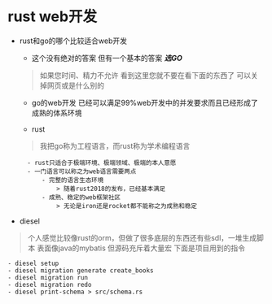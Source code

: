 # rust web开发

- rust和go的哪个比较适合web开发

    - 这个没有绝对的答案 但有一个基本的答案 *********选GO*********
    > 如果您时间、精力不允许 看到这里您就不要在看下面的东西了 可以关掉网页或是什么别的

    - go的web开发 已经可以满足99%web开发中的并发要求而且已经形成了成熟的体系环境

    - rust
    >我把go称为工程语言，而rust称为学术编程语言

        - rust只适合于极端环境、极端领域、极端的本人意愿
        - 一门语言可以称之为web语言需要两点
            - 完整的语言生态环境
                > 随着rust2018的发布，已经基本满足
            - 成熟、稳定的web框架社区
                > 无论是iron还是rocket都不能称之为成熟和稳定
- diesel
> 个人感觉比较像rust的orm，但做了很多底层的东西还有些sdl，一堆生成脚本 表面像java的mybatis 但源码充斥着大量宏 下面是项目用到的指令

    - diesel setup
    - diesel migration generate create_books
    - diesel migration run
    - diesel migration redo
    - diesel print-schema > src/schema.rs
